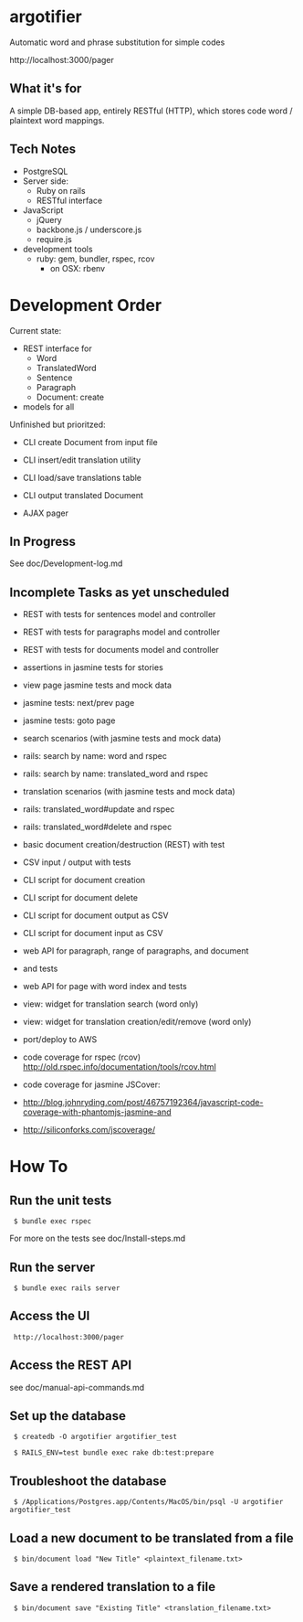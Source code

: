 argotifier
==========

Automatic word and phrase substitution for simple codes

http://localhost:3000/pager

What it's for
-------------

A simple DB-based app, entirely RESTful (HTTP), which stores 
code word / plaintext word mappings.

Tech Notes
----------

- PostgreSQL
- Server side:
   - Ruby on rails
   - RESTful interface
- JavaScript
   - jQuery
   - backbone.js / underscore.js
   - require.js
- development tools
   - ruby: gem, bundler, rspec, rcov
      - on OSX: rbenv


Development Order
=================

Current state:
- REST interface for
   - Word
   - TranslatedWord
   - Sentence
   - Paragraph
   - Document: create
- models for all

Unfinished but prioritzed:
- CLI create Document from input file
- CLI insert/edit translation utility
- CLI load/save translations table
- CLI output translated Document

- AJAX pager

In Progress
-----------

See doc/Development-log.md

Incomplete Tasks as yet unscheduled
-----------------------------------

- REST with tests for sentences model and controller
- REST with tests for paragraphs model and controller
- REST with tests for documents model and controller

- assertions in jasmine tests for stories
- view page jasmine tests and mock data
- jasmine tests: next/prev page
- jasmine tests: goto page

- search scenarios (with jasmine tests and mock data)
- rails: search by name: word and rspec
- rails: search by name: translated_word and rspec

- translation scenarios (with jasmine tests and mock data)
- rails: translated_word#update and rspec
- rails: translated_word#delete and rspec

- basic document creation/destruction (REST) with test
- CSV input / output with tests
- CLI script for document creation
- CLI script for document delete
- CLI script for document output as CSV
- CLI script for document input as CSV

- web API for paragraph, range of paragraphs, and document
 - and tests
- web API for page with word index and tests
- view: widget for translation search (word only)
- view: widget for translation creation/edit/remove (word only)

- port/deploy to AWS

- code coverage for rspec (rcov)
http://old.rspec.info/documentation/tools/rcov.html

- code coverage for jasmine
JSCover:
- http://blog.johnryding.com/post/46757192364/javascript-code-coverage-with-phantomjs-jasmine-and
- http://siliconforks.com/jscoverage/


How To
======

Run the unit tests
------------------

     $ bundle exec rspec

For more on the tests see doc/Install-steps.md


Run the server
--------------

     $ bundle exec rails server

Access the UI
-------------

     http://localhost:3000/pager


Access the REST API
-------------------

see doc/manual-api-commands.md

Set up the database
-------------------

     $ createdb -O argotifier argotifier_test

     $ RAILS_ENV=test bundle exec rake db:test:prepare

Troubleshoot the database
-------------------------

     $ /Applications/Postgres.app/Contents/MacOS/bin/psql -U argotifier argotifier_test


Load a new document to be translated from a file
------------------------------------------------

     $ bin/document load "New Title" <plaintext_filename.txt>


Save a rendered translation to a file
-------------------------------------

     $ bin/document save "Existing Title" <translation_filename.txt>

